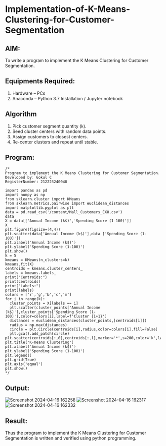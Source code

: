 # Implementation-of-K-Means-Clustering-for-Customer-Segmentation

## AIM:
To write a program to implement the K Means Clustering for Customer Segmentation.

## Equipments Required:
1. Hardware – PCs
2. Anaconda – Python 3.7 Installation / Jupyter notebook

## Algorithm
1. Pick customer segment quantity (k).
2. Seed cluster centers with random data points.
3. Assign customers to closest centers.
4. Re-center clusters and repeat until stable.

## Program:
```
/*
Program to implement the K Means Clustering for Customer Segmentation.
Developed by: Gokul C
RegisterNumber: 212223240040

import pandas as pd 
import numpy as np
from sklearn.cluster import KMeans
from sklearn.metrics.pairwise import euclidean_distances
import matplotlib.pyplot as plt
data = pd.read_csv('/content/Mall_Customers_EX8.csv')
data
X = data[['Annual Income (k$)','Spending Score (1-100)']]
X
plt.figure(figsize=(4,4))
plt.scatter(data['Annual Income (k$)'],data ['Spending Score (1-100)'])
plt.xlabel('Annual Income (k$)')
plt.ylabel('Spending Score (1-100)')
plt.show()
k = 5
kmeans = KMeans(n_clusters=k)
kmeans.fit(X)
centroids = kmeans.cluster_centers_
labels = kmeans.labels_
print("Centroids:")
print(centroids)
print("Labels:")
print(labels)
colors = ['r','g','b','c','m']
for i in range(k):
  cluster_points = X[labels == i]
  plt.scatter(cluster_points['Annual Income (k$)'],cluster_points['Spending Score (1-100)'],color=colors[i],label=f'Cluster {i+1}')
  distances = euclidean_distances(cluster_points,[centroids[i]])
  radius = np.max(distances)
  circle = plt.Circle(centroids[i],radius,color=colors[i],fill=False)
  plt.gca().add_patch(circle)
plt.scatter(centroids[:,0],centroids[:,1],marker='*',s=200,color='k',label='Centroids')
plt.title('K-means Clustering')
plt.xlabel('Annual Income (k$)')
plt.ylabel('Spending Score (1-100)')
plt.legend()
plt.grid(True)
plt.axis('equal')
plt.show()
*/
```

## Output:
![Screenshot 2024-04-16 162258](https://github.com/Gokul1410/Implementation-of-K-Means-Clustering-for-Customer-Segmentation/assets/153058321/563e6e01-809f-4393-94ce-3238e437c1dd)
![Screenshot 2024-04-16 162317](https://github.com/Gokul1410/Implementation-of-K-Means-Clustering-for-Customer-Segmentation/assets/153058321/002b6c02-38c7-4a01-8146-9ec1c9b54625)
![Screenshot 2024-04-16 162332](https://github.com/Gokul1410/Implementation-of-K-Means-Clustering-for-Customer-Segmentation/assets/153058321/79376681-9abf-4947-a9a9-2ab67e132ecc)


## Result:
Thus the program to implement the K Means Clustering for Customer Segmentation is written and verified using python programming.
